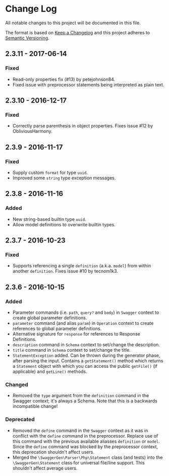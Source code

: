 # Change Log
All notable changes to this project will be documented in this file.

The format is based on [Keep a Changelog](http://keepachangelog.com/) 
and this project adheres to [Semantic Versioning](http://semver.org/).

## 2.3.11 - 2017-06-14
### Fixed
- Read-only properties fix (#13) by petejohnson84.
- Fixed issue with preprocessor statements being interpreted as plain text.

## 2.3.10 - 2016-12-17
### Fixed
- Correctly parse parenthesis in object properties. Fixes issue #12 by
ObliviousHarmony.

## 2.3.9 - 2016-11-17
### Fixed
- Supply custom `format` for type `uuid`.
- Improved some `string` type exception messages.

## 2.3.8 - 2016-11-16
### Added
- New string-based builtin type `uuid`.
- Allow model definitions to overwrite builtin types.

## 2.3.7 - 2016-10-23
### Fixed
- Supports referencing a single `definition` (a.k.a. `model`) from within
another `definition`. Fixes issue #10 by tecnom1k3.

## 2.3.6 - 2016-10-15
### Added
- Parameter commands (i.e. `path`, `query?` and `body`) in `Swagger` context to
create global parameter definitions.
- `parameter` command (and alias `param`) in `Operation` context to create
references to global parameter definitions.
- Alternative signature for `response` for references to Response Definitions.
- `description` command in `Schema` context to set/change the description.
- `title` command in `Schema` context to set/change the title.
- `StatementException` added. Can be thrown during the generator phase, after
parsing the input. Contains a `getStatement()` method which returns a
`Statement` object with which you can access the public `getFile()` (if
applicable) and `getLine()` methods.

### Changed
- Removed the `type` argument from the `definition` command in the Swagger
context; it's always a Schema. Note that this is a backwards incompatible
change!

### Deprecated
- Removed the `define` command in the `Swagger` context as it was in conflict
with the `define` command in the preprocessor. Replace use of this command with
the previous available aliasses `definition` or `model`. Since the `define`
command was blocked by the preprocessor context, this deprecation shouldn't
affect users.
- Merged the `\SwaggerGen\Parser\Php\Statement` class (and tests) into the
`\SwaggerGen\Statement` class for universal file/line support. This shouldn't
affect average users.